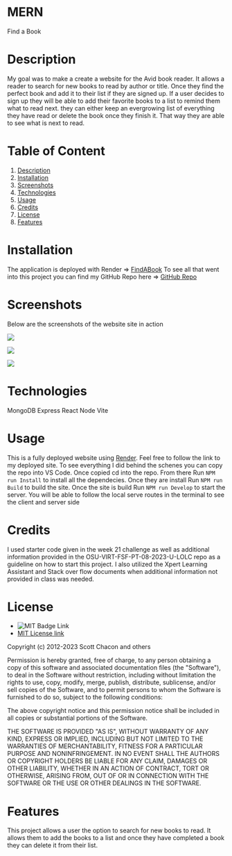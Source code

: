 # MERN
Find a Book

# Description

My goal was to make a create a website for the Avid book reader. It allows a reader to search for new books to read by author or title. Once they find the perfect book and add it to their list if they are signed up. If a user decides to sign up they will be able to add their favorite books to a list to remind them what to read next. they can either keep an evergrowing list of everything they have read or delete the book once they finish it. That way they are able to see what is next to read.

# Table of Content

1. [Description](#description)
2. [Installation](#installation)
3. [Screenshots](#screenshots)
4. [Technologies](#technologies)
4. [Usage](#usage)
5. [Credits](#credits)
6. [License](#license)
7. [Features](#features)

# Installation

The application is deployed with Render => [FindABook](https://zburnell-text-editor-80616e562f94.herokuapp.com/)
To see all that went into this project you can find my GitHub Repo here => [GitHub Repo](https://github.com/ZBurnell/MERN)

# Screenshots

Below are the screenshots of the website site in action

![](assets/.png)

![](assets/png)

![](assets/.png)

# Technologies

MongoDB
Express
React
Node
Vite

# Usage

This is a fully deployed website using [Render](https://dashboard.render.com/). Feel free to follow the link to my deployed site. To see everything I did behind the schenes you can copy the repo into VS Code. Once copied cd into the repo. From there Run `NPM run Install` to install all the dependecies. Once they are install Run `NPM run Build` to build the site. Once the site is build Run `NPM run Develop` to start the server. You will be able to follow the local serve routes in the terminal to see the client and server side 
   

# Credits
  
I used starter code given in the week 21 challenge as well as additional information provided in the OSU-VIRT-FSF-PT-08-2023-U-LOLC repo as a guideline on how to start this project. I also utilized the Xpert Learning Assistant and Stack over flow documents when additional information not provided in class was needed. 


# License

* ![MIT Badge Link](https://img.shields.io/badge/License-MIT-yellow.svg)
* [MIT License link](https://github.com/git/git-scm.com/blob/main/MIT-LICENSE.txt)
   
Copyright (c) 2012-2023 Scott Chacon and others

Permission is hereby granted, free of charge, to any person obtaining
a copy of this software and associated documentation files (the
"Software"), to deal in the Software without restriction, including
without limitation the rights to use, copy, modify, merge, publish,
distribute, sublicense, and/or sell copies of the Software, and to
permit persons to whom the Software is furnished to do so, subject to
the following conditions:

The above copyright notice and this permission notice shall be
included in all copies or substantial portions of the Software.

THE SOFTWARE IS PROVIDED "AS IS", WITHOUT WARRANTY OF ANY KIND,
EXPRESS OR IMPLIED, INCLUDING BUT NOT LIMITED TO THE WARRANTIES OF
MERCHANTABILITY, FITNESS FOR A PARTICULAR PURPOSE AND
NONINFRINGEMENT. IN NO EVENT SHALL THE AUTHORS OR COPYRIGHT HOLDERS BE
LIABLE FOR ANY CLAIM, DAMAGES OR OTHER LIABILITY, WHETHER IN AN ACTION
OF CONTRACT, TORT OR OTHERWISE, ARISING FROM, OUT OF OR IN CONNECTION
WITH THE SOFTWARE OR THE USE OR OTHER DEALINGS IN THE SOFTWARE.
    

# Features

This project allows a user the option to search for new books to read. It allows them to add the books to a list and once they have completed a book they can delete it from their list. 